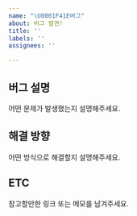 ```yaml
---
name: "\U0001F41E버그"
about: 버그 발견!
title: ''
labels: ''
assignees: ''

---
```


## 버그 설명
어떤 문제가 발생했는지 설명해주세요.

## 해결 방향
어떤 방식으로 해결할지 설명해주세요. 

## ETC
참고할만한 링크 또는 메모를 남겨주세요.
